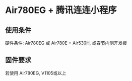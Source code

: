 # Air780EG + 腾讯连连小程序

## 使用条件

硬件条件: Air780EG 或 Air780E + Air530H, 或春节内测开发板

## 固件要求

若使用 Air780EG, V1105或以上